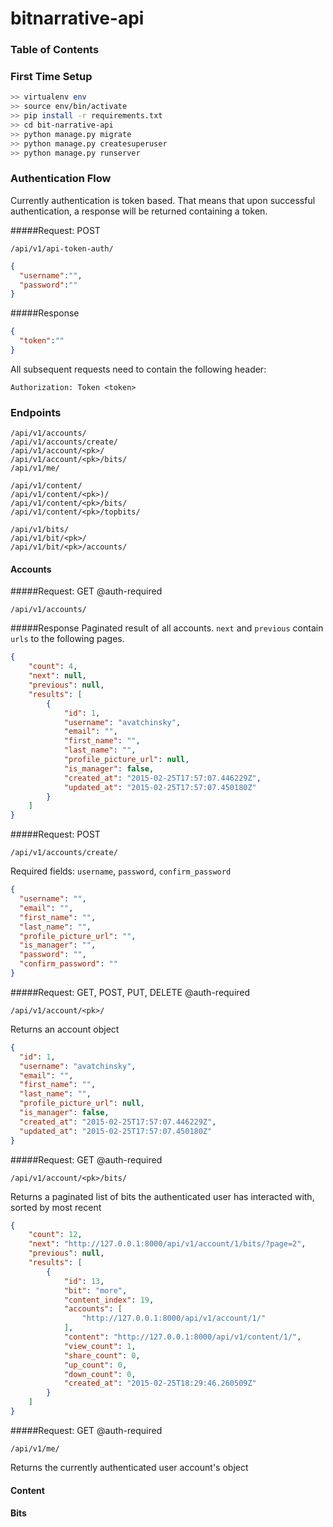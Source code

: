 # bitnarrative-api

### Table of Contents

### First Time Setup

```bash
>> virtualenv env
>> source env/bin/activate
>> pip install -r requirements.txt
>> cd bit-narrative-api
>> python manage.py migrate
>> python manage.py createsuperuser
>> python manage.py runserver
```

### Authentication Flow
Currently authentication is token based. That means that upon successful authentication, a response will be returned containing 
a token.


#####Request: POST
```http
/api/v1/api-token-auth/
```
```json
{
  "username":"",
  "password":""
}
```

#####Response
```json
{
  "token":""
}
```

All subsequent requests need to contain the following header:

```
Authorization: Token <token>
```

### Endpoints
```http
/api/v1/accounts/
/api/v1/accounts/create/
/api/v1/account/<pk>/
/api/v1/account/<pk>/bits/
/api/v1/me/

/api/v1/content/
/api/v1/content/<pk>)/
/api/v1/content/<pk>/bits/
/api/v1/content/<pk>/topbits/

/api/v1/bits/
/api/v1/bit/<pk>/
/api/v1/bit/<pk>/accounts/
```

#### Accounts
#####Request: GET @auth-required
```http
/api/v1/accounts/
```
#####Response
Paginated result of all accounts. ```next``` and ```previous``` contain ```urls``` to the 
following pages.
```json
{
    "count": 4, 
    "next": null, 
    "previous": null, 
    "results": [
        {
            "id": 1, 
            "username": "avatchinsky", 
            "email": "", 
            "first_name": "", 
            "last_name": "", 
            "profile_picture_url": null, 
            "is_manager": false, 
            "created_at": "2015-02-25T17:57:07.446229Z", 
            "updated_at": "2015-02-25T17:57:07.450180Z"
        } 
    ]
}
```

#####Request: POST
```http
/api/v1/accounts/create/
```
Required fields: ```username```, ```password```, ```confirm_password```
```json
{
  "username": "",
  "email": "",
  "first_name": "",
  "last_name": "",
  "profile_picture_url": "",
  "is_manager": "",
  "password": "",
  "confirm_password": ""
}
```

#####Request: GET, POST, PUT, DELETE @auth-required
```http
/api/v1/account/<pk>/
```
Returns an account object
```json
{
  "id": 1, 
  "username": "avatchinsky", 
  "email": "", 
  "first_name": "", 
  "last_name": "", 
  "profile_picture_url": null, 
  "is_manager": false, 
  "created_at": "2015-02-25T17:57:07.446229Z", 
  "updated_at": "2015-02-25T17:57:07.450180Z"
}
```


#####Request: GET @auth-required
```http
/api/v1/account/<pk>/bits/
```
Returns a paginated list of bits the authenticated user has interacted with, sorted by most recent
```json
{
    "count": 12, 
    "next": "http://127.0.0.1:8000/api/v1/account/1/bits/?page=2", 
    "previous": null, 
    "results": [
        {
            "id": 13, 
            "bit": "more", 
            "content_index": 19, 
            "accounts": [
                "http://127.0.0.1:8000/api/v1/account/1/"
            ], 
            "content": "http://127.0.0.1:8000/api/v1/content/1/", 
            "view_count": 1, 
            "share_count": 0, 
            "up_count": 0, 
            "down_count": 0, 
            "created_at": "2015-02-25T18:29:46.260509Z"
        }
    ]
}
```

#####Request: GET @auth-required
```http
/api/v1/me/
```
Returns the currently authenticated user account's object

#### Content

#### Bits
